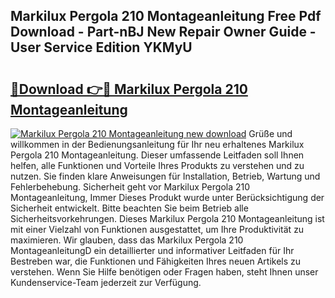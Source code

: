 ## Markilux Pergola 210 Montageanleitung Free Pdf Download - Part-nBJ New Repair Owner Guide - User Service Edition YKMyU

# <h2><a href="http://df7290.blite.top/?on=Markilux+Pergola+210+Montageanleitung">🔗Download 👉🔴 Markilux Pergola 210 Montageanleitung</a></h2>

[![Markilux Pergola 210 Montageanleitung new download](https://i.imgur.com/lujVjoI.png)](http://df7290.blite.top/?on=Markilux+Pergola+210+Montageanleitung)
Grüße und willkommen in der Bedienungsanleitung für Ihr neu erhaltenes Markilux Pergola 210 Montageanleitung. Dieser umfassende Leitfaden soll Ihnen helfen, alle Funktionen und Vorteile Ihres Produkts zu verstehen und zu nutzen. Sie finden klare Anweisungen für Installation, Betrieb, Wartung und Fehlerbehebung. Sicherheit geht vor Markilux Pergola 210 Montageanleitung, Immer Dieses Produkt wurde unter Berücksichtigung der Sicherheit entwickelt. Bitte beachten Sie beim Betrieb alle Sicherheitsvorkehrungen. Dieses Markilux Pergola 210 Montageanleitung ist mit einer Vielzahl von Funktionen ausgestattet, um Ihre Produktivität zu maximieren. Wir glauben, dass das Markilux Pergola 210 MontageanleitungD ein detaillierter und informativer Leitfaden für Ihr Bestreben war, die Funktionen und Fähigkeiten Ihres neuen Artikels zu verstehen. Wenn Sie Hilfe benötigen oder Fragen haben, steht Ihnen unser Kundenservice-Team jederzeit zur Verfügung.
